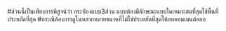 #ส่วนนี้เป็นเพียงการพิสูจน์ว่า กระป๋องแบบ3ส่วน แบบต้องมีลักษณะแบบใดเหมาะสมที่สุดใช้พื้นที่ประหยัดที่สุด
#กระณีต้องการดูในหลากหลายขนาดที่ไม่ใช่ประหยัดที่สุดให้ลบคอมเมนต์ออก
